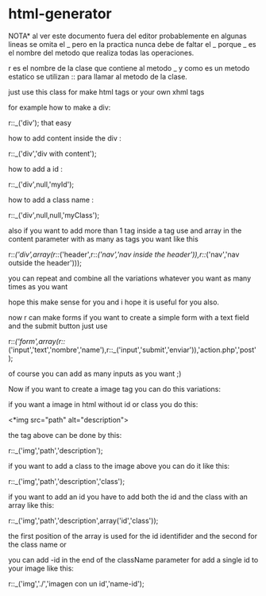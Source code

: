 # html-generator

NOTA* al ver este documento fuera del editor probablemente en algunas lineas se omita el _ pero en la practica nunca debe de faltar el _
porque _ es el nombre del metodo que realiza todas las operaciones.

r es el nombre de la clase que contiene al metodo _ y como es un metodo estatico
se utilizan :: para llamar al metodo de la clase.

just use this class for make html tags or your own xhml tags 

for example how to make a div:

r::_('div');  that easy

how to add content inside the div :

r::_('div','div with content');

how to add a id :

r::_('div',null,'myId');

how to add a class name :

r::_('div',null,null,'myClass');

also if you want to add more than 1 tag inside a tag use and array in the content parameter with as many as tags you want like this

r::_('div',array(r::_('header',r::_('nav','nav inside the header')),r::_('nav','nav outside the header')));

you can repeat and combine all the variations whatever you want as many times as you want 

hope this make sense for you and i hope it is useful for you also.

now r can make forms if you want to create a simple form with a text field and the submit button just use

r::_('form',array(r::_('input','text','nombre','name'),r::_('input','submit','enviar')),'action.php','post');

of course you can add as many inputs as you want ;)

Now if you want to create a image tag you can do this variations:

if you want a image in html without id or class you do this:

 <*img src="path" alt="description"> 

the tag above can be done by this:

r::_('img','path','description');

if you want to add a class to the image above you can do it like this:

r::_('img','path','description','class');

if you want to add an id you have to add both the id and the class with an array like this:

r::_('img','path','description',array('id','class'));

the first position of the array is used for the id identifider and the second for the class name or

you can add -id in the end of the className parameter for add a single id to your image like this: 

r::_('img','./','imagen con un id','name-id');
